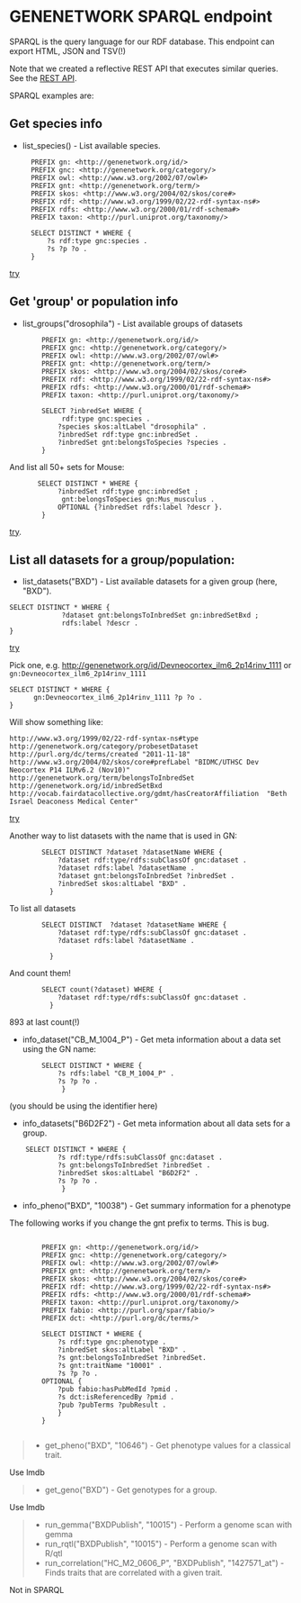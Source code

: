 # GENENETWORK SPARQL endpoint

SPARQL is the query language for our RDF database. This endpoint can export HTML, JSON and TSV(!)

Note that we created a reflective REST API that executes similar queries. See the [REST API](GN-REST-API-v2.md).

SPARQL examples are:

## Get species info

- list_species() - List available species.

        PREFIX gn: <http://genenetwork.org/id/>
        PREFIX gnc: <http://genenetwork.org/category/>
        PREFIX owl: <http://www.w3.org/2002/07/owl#>
        PREFIX gnt: <http://genenetwork.org/term/>
        PREFIX skos: <http://www.w3.org/2004/02/skos/core#>
        PREFIX rdf: <http://www.w3.org/1999/02/22-rdf-syntax-ns#>
        PREFIX rdfs: <http://www.w3.org/2000/01/rdf-schema#>
        PREFIX taxon: <http://purl.uniprot.org/taxonomy/>

        SELECT DISTINCT * WHERE {
            ?s rdf:type gnc:species .
            ?s ?p ?o .
        }

[try](https://sparql.genenetwork.org/sparql?default-graph-uri=&qtxt=%20%20%20%20%20%20%20%20PREFIX%20gn%3A%20%3Chttp%3A%2F%2Fgenenetwork.org%2Fid%2F%3E%0A%20%20%20%20%20%20%20%20PREFIX%20gnc%3A%20%3Chttp%3A%2F%2Fgenenetwork.org%2Fcategory%2F%3E%0A%20%20%20%20%20%20%20%20PREFIX%20owl%3A%20%3Chttp%3A%2F%2Fwww.w3.org%2F2002%2F07%2Fowl%23%3E%0A%20%20%20%20%20%20%20%20PREFIX%20gnt%3A%20%3Chttp%3A%2F%2Fgenenetwork.org%2Fterm%2F%3E%0A%20%20%20%20%20%20%20%20PREFIX%20skos%3A%20%3Chttp%3A%2F%2Fwww.w3.org%2F2004%2F02%2Fskos%2Fcore%23%3E%0A%20%20%20%20%20%20%20%20PREFIX%20rdf%3A%20%3Chttp%3A%2F%2Fwww.w3.org%2F1999%2F02%2F22-rdf-syntax-ns%23%3E%0A%20%20%20%20%20%20%20%20PREFIX%20rdfs%3A%20%3Chttp%3A%2F%2Fwww.w3.org%2F2000%2F01%2Frdf-schema%23%3E%0A%20%20%20%20%20%20%20%20PREFIX%20taxon%3A%20%3Chttp%3A%2F%2Fpurl.uniprot.org%2Ftaxonomy%2F%3E%0A%0A%20%20%20%20%20%20%20%20SELECT%20DISTINCT%20*%20WHERE%20%7B%0A%20%20%20%20%20%20%20%20%20%20%20%20%3Fs%20rdf%3Atype%20gnc%3Aspecies%20.%0A%20%20%20%20%20%20%20%20%20%20%20%20%3Fs%20%3Fp%20%3Fo%20.%0A%20%20%20%20%20%20%20%20%7D%0A%0A&format=text%2Fhtml&timeout=0&signal_void=on)

## Get 'group' or population info

- list_groups("drosophila") - List available groups of datasets

```sparql
        PREFIX gn: <http://genenetwork.org/id/>
        PREFIX gnc: <http://genenetwork.org/category/>
        PREFIX owl: <http://www.w3.org/2002/07/owl#>
        PREFIX gnt: <http://genenetwork.org/term/>
        PREFIX skos: <http://www.w3.org/2004/02/skos/core#>
        PREFIX rdf: <http://www.w3.org/1999/02/22-rdf-syntax-ns#>
        PREFIX rdfs: <http://www.w3.org/2000/01/rdf-schema#>
        PREFIX taxon: <http://purl.uniprot.org/taxonomy/>

        SELECT ?inbredSet WHERE {
             rdf:type gnc:species .
            ?species skos:altLabel "drosophila" .
            ?inbredSet rdf:type gnc:inbredSet .
            ?inbredSet gnt:belongsToSpecies ?species .
        }
```

And list all 50+ sets for Mouse:

```sparql
       SELECT DISTINCT * WHERE {
            ?inbredSet rdf:type gnc:inbredSet ;
             gnt:belongsToSpecies gn:Mus_musculus .
            OPTIONAL {?inbredSet rdfs:label ?descr }.
        }
```

[try](https://sparql.genenetwork.org/sparql?default-graph-uri=&qtxt=%20%20%20%20%20%20%20PREFIX%20gn%3A%20%3Chttp%3A%2F%2Fgenenetwork.org%2Fid%2F%3E%0A%20%20%20%20%20%20%20%20PREFIX%20gnc%3A%20%3Chttp%3A%2F%2Fgenenetwork.org%2Fcategory%2F%3E%0A%20%20%20%20%20%20%20%20PREFIX%20owl%3A%20%3Chttp%3A%2F%2Fwww.w3.org%2F2002%2F07%2Fowl%23%3E%0A%20%20%20%20%20%20%20%20PREFIX%20gnt%3A%20%3Chttp%3A%2F%2Fgenenetwork.org%2Fterm%2F%3E%0A%20%20%20%20%20%20%20%20PREFIX%20skos%3A%20%3Chttp%3A%2F%2Fwww.w3.org%2F2004%2F02%2Fskos%2Fcore%23%3E%0A%20%20%20%20%20%20%20%20PREFIX%20rdf%3A%20%3Chttp%3A%2F%2Fwww.w3.org%2F1999%2F02%2F22-rdf-syntax-ns%23%3E%0A%20%20%20%20%20%20%20%20PREFIX%20rdfs%3A%20%3Chttp%3A%2F%2Fwww.w3.org%2F2000%2F01%2Frdf-schema%23%3E%0A%20%20%20%20%20%20%20%20PREFIX%20taxon%3A%20%3Chttp%3A%2F%2Fpurl.uniprot.org%2Ftaxonomy%2F%3E%0A%0A%20%20%20%20%20%20%20%20SELECT%20DISTINCT%20*%20WHERE%20%7B%0A%20%20%20%20%20%20%20%20%20%20%20%20%3FinbredSet%20rdf%3Atype%20gnc%3AinbredSet%20%3B%0A%20%20%20%20%20%20%20%20%20%20%20%20%20gnt%3AbelongsToSpecies%20gn%3AMus_musculus%20.%0A%20%20%20%20%20%20%20%20%20%20%20%20OPTIONAL%20%7B%3FinbredSet%20rdfs%3Alabel%20%3Fdescr%20%7D.%0A%20%20%20%20%20%20%20%20%7D&format=text%2Fhtml&timeout=0&signal_void=on).

## List all datasets for a group/population:

- list_datasets("BXD") - List available datasets for a given group (here, "BXD").

```sparql
SELECT DISTINCT * WHERE {
             ?dataset gnt:belongsToInbredSet gn:inbredSetBxd ;
             rdfs:label ?descr .
}
```

[try](https://sparql.genenetwork.org/sparql?default-graph-uri=&qtxt=%20%20%20%20%20%20%20%20PREFIX%20gn%3A%20%3Chttp%3A%2F%2Fgenenetwork.org%2Fid%2F%3E%0A%20%20%20%20%20%20%20%20PREFIX%20gnc%3A%20%3Chttp%3A%2F%2Fgenenetwork.org%2Fcategory%2F%3E%0A%20%20%20%20%20%20%20%20PREFIX%20owl%3A%20%3Chttp%3A%2F%2Fwww.w3.org%2F2002%2F07%2Fowl%23%3E%0A%20%20%20%20%20%20%20%20PREFIX%20gnt%3A%20%3Chttp%3A%2F%2Fgenenetwork.org%2Fterm%2F%3E%0A%20%20%20%20%20%20%20%20PREFIX%20skos%3A%20%3Chttp%3A%2F%2Fwww.w3.org%2F2004%2F02%2Fskos%2Fcore%23%3E%0A%20%20%20%20%20%20%20%20PREFIX%20rdf%3A%20%3Chttp%3A%2F%2Fwww.w3.org%2F1999%2F02%2F22-rdf-syntax-ns%23%3E%0A%20%20%20%20%20%20%20%20PREFIX%20rdfs%3A%20%3Chttp%3A%2F%2Fwww.w3.org%2F2000%2F01%2Frdf-schema%23%3E%0A%20%20%20%20%20%20%20%20PREFIX%20taxon%3A%20%3Chttp%3A%2F%2Fpurl.uniprot.org%2Ftaxonomy%2F%3E%0A%0ASELECT%20DISTINCT%20*%20WHERE%20%7B%0A%20%20%20%20%20%20%20%20%20%20%20%20%20%3Fdataset%20gnt%3AbelongsToInbredSet%20gn%3AinbredSetBxd%20%3B%0A%20%20%20%20%20%20%20%20%20%20%20%20%20%20%20%20%20%20%20%20%20%20%20%20%20%20%20%20rdfs%3Alabel%20%3Fdescr%20.%0A%7D&format=text%2Fhtml&timeout=0&signal_void=on)

Pick one, e.g. http://genenetwork.org/id/Devneocortex_ilm6_2p14rinv_1111 or `gn:Devneocortex_ilm6_2p14rinv_1111`

```sparql
SELECT DISTINCT * WHERE {
      gn:Devneocortex_ilm6_2p14rinv_1111 ?p ?o .
}
```

Will show something like:

```sparql
http://www.w3.org/1999/02/22-rdf-syntax-ns#type    http://genenetwork.org/category/probesetDataset
http://purl.org/dc/terms/created "2011-11-18"
http://www.w3.org/2004/02/skos/core#prefLabel "BIDMC/UTHSC Dev Neocortex P14 ILMv6.2 (Nov10)"
http://genenetwork.org/term/belongsToInbredSet 	http://genenetwork.org/id/inbredSetBxd
http://vocab.fairdatacollective.org/gdmt/hasCreatorAffiliation 	"Beth Israel Deaconess Medical Center"
```
[try](https://sparql.genenetwork.org/sparql?default-graph-uri=&qtxt=%20%20%20%20%20%20%20%20PREFIX%20gn%3A%20%3Chttp%3A%2F%2Fgenenetwork.org%2Fid%2F%3E%0A%20%20%20%20%20%20%20%20PREFIX%20gnc%3A%20%3Chttp%3A%2F%2Fgenenetwork.org%2Fcategory%2F%3E%0A%20%20%20%20%20%20%20%20PREFIX%20owl%3A%20%3Chttp%3A%2F%2Fwww.w3.org%2F2002%2F07%2Fowl%23%3E%0A%20%20%20%20%20%20%20%20PREFIX%20gnt%3A%20%3Chttp%3A%2F%2Fgenenetwork.org%2Fterm%2F%3E%0A%20%20%20%20%20%20%20%20PREFIX%20skos%3A%20%3Chttp%3A%2F%2Fwww.w3.org%2F2004%2F02%2Fskos%2Fcore%23%3E%0A%20%20%20%20%20%20%20%20PREFIX%20rdf%3A%20%3Chttp%3A%2F%2Fwww.w3.org%2F1999%2F02%2F22-rdf-syntax-ns%23%3E%0A%20%20%20%20%20%20%20%20PREFIX%20rdfs%3A%20%3Chttp%3A%2F%2Fwww.w3.org%2F2000%2F01%2Frdf-schema%23%3E%0A%20%20%20%20%20%20%20%20PREFIX%20taxon%3A%20%3Chttp%3A%2F%2Fpurl.uniprot.org%2Ftaxonomy%2F%3E%0A%0ASELECT%20DISTINCT%20*%20WHERE%20%7B%0A%20%20%20%20%20%20gn%3ADevneocortex_ilm6_2p14rinv_1111%20%3Fp%20%3Fo%20.%0A%7D&format=text%2Fhtml&timeout=0&signal_void=on)


Another way to list datasets with the name that is used in GN:

```sparql
        SELECT DISTINCT ?dataset ?datasetName WHERE {
            ?dataset rdf:type/rdfs:subClassOf gnc:dataset .
            ?dataset rdfs:label ?datasetName .
            ?dataset gnt:belongsToInbredSet ?inbredSet .
            ?inbredSet skos:altLabel "BXD" .
          }
```

To list all datasets

```sparql
        SELECT DISTINCT  ?dataset ?datasetName WHERE {
            ?dataset rdf:type/rdfs:subClassOf gnc:dataset .
            ?dataset rdfs:label ?datasetName .

          }
```

And count them!

```sparql
        SELECT count(?dataset) WHERE {
            ?dataset rdf:type/rdfs:subClassOf gnc:dataset .
          }
```

893 at last count(!)

- info_dataset("CB_M_1004_P") - Get meta information about a data set using the GN name:

```sparql
        SELECT DISTINCT * WHERE {
            ?s rdfs:label "CB_M_1004_P" .
            ?s ?p ?o .
             }
```

(you should be using the identifier here)

- info_datasets("B6D2F2") - Get meta information about all data sets for a group.

```sparql
    SELECT DISTINCT * WHERE {
            ?s rdf:type/rdfs:subClassOf gnc:dataset .
            ?s gnt:belongsToInbredSet ?inbredSet .
            ?inbredSet skos:altLabel "B6D2F2" .
            ?s ?p ?o .
             }
```
- info_pheno("BXD", "10038") - Get summary information for a phenotype

The following works if you change the gnt prefix to terms. This is bug.

```sparql

        PREFIX gn: <http://genenetwork.org/id/>
        PREFIX gnc: <http://genenetwork.org/category/>
        PREFIX owl: <http://www.w3.org/2002/07/owl#>
        PREFIX gnt: <http://genenetwork.org/term/>
        PREFIX skos: <http://www.w3.org/2004/02/skos/core#>
        PREFIX rdf: <http://www.w3.org/1999/02/22-rdf-syntax-ns#>
        PREFIX rdfs: <http://www.w3.org/2000/01/rdf-schema#>
        PREFIX taxon: <http://purl.uniprot.org/taxonomy/>
        PREFIX fabio: <http://purl.org/spar/fabio/>
        PREFIX dct: <http://purl.org/dc/terms/>

        SELECT DISTINCT * WHERE {
            ?s rdf:type gnc:phenotype .
            ?inbredSet skos:altLabel "BXD" .
            ?s gnt:belongsToInbredSet ?inbredSet.
            ?s gnt:traitName "10001" .
            ?s ?p ?o .
        OPTIONAL {
            ?pub fabio:hasPubMedId ?pmid .
            ?s dct:isReferencedBy ?pmid .
            ?pub ?pubTerms ?pubResult .
            }
        }


```

> - get_pheno("BXD", "10646") - Get phenotype values for a classical trait.

Use lmdb

> - get_geno("BXD") - Get genotypes for a group.

Use lmdb

> - run_gemma("BXDPublish", "10015") - Perform a genome scan with gemma
> - run_rqtl("BXDPublish", "10015") - Perform a genome scan with R/qtl
> - run_correlation("HC_M2_0606_P", "BXDPublish", "1427571_at") - Finds traits that are correlated with a given trait.

Not in SPARQL
